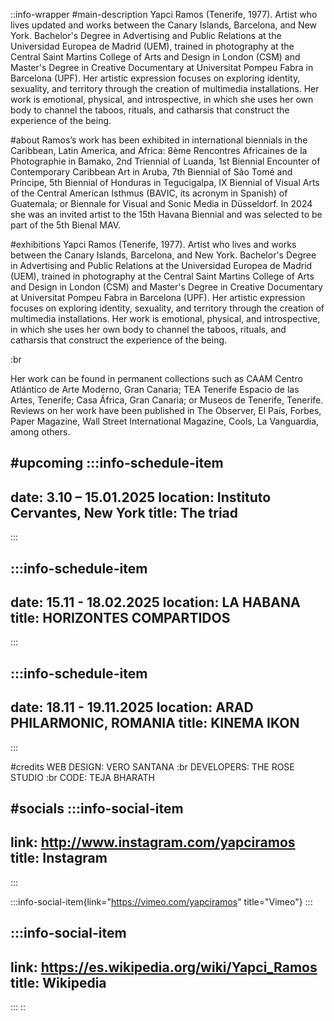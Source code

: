 ::info-wrapper
#main-description
Yapci Ramos (Tenerife, 1977). Artist who lives updated and works between the Canary Islands, Barcelona, and New York. Bachelor's Degree in Advertising and Public Relations at the Universidad Europea de Madrid (UEM), trained in photography at the Central Saint Martins College of Arts and Design in London (CSM) and Master's Degree in Creative Documentary at Universitat Pompeu Fabra in Barcelona (UPF). Her artistic expression focuses on exploring identity, sexuality, and territory through the creation of multimedia installations. Her work is emotional, physical, and introspective, in which she uses her own body to channel the taboos, rituals, and catharsis that construct the experience of the being.

#about
Ramos’s work has been exhibited in international biennials in the Caribbean, Latin
America, and Africa: 8ème Rencontres Africaines de la Photographie in Bamako, 2nd
Triennial of Luanda, 1st Biennial Encounter of Contemporary Caribbean Art in Aruba, 7th
Biennial of São Tomé and Príncipe, 5th Biennial of Honduras in Tegucigalpa, IX Biennial
of Visual Arts of the Central American Isthmus (BAVIC, its acronym in Spanish) of
Guatemala; or Biennale for Visual and Sonic Media in Düsseldorf. In 2024 she was an
invited artist to the 15th Havana Biennial and was selected to be part of the 5th Bienal
MAV.

#exhibitions
Yapci Ramos (Tenerife, 1977). Artist who lives and works between the Canary Islands,
Barcelona, and New York. Bachelor's Degree in Advertising and Public Relations at the
Universidad Europea de Madrid (UEM), trained in photography at the Central Saint Martins
College of Arts and Design in London (CSM) and Master's Degree in Creative Documentary
at Universitat Pompeu Fabra in Barcelona (UPF). Her artistic expression focuses on
exploring identity, sexuality, and territory through the creation of multimedia
installations. Her work is emotional, physical, and introspective, in which she uses her
own body to channel the taboos, rituals, and catharsis that construct the experience of
the being.

:br

Her work can be found in permanent collections such as CAAM Centro Atlántico de Arte
Moderno, Gran Canaria; TEA Tenerife Espacio de las Artes, Tenerife; Casa África,
Gran Canaria; or Museos de Tenerife, Tenerife. Reviews on her work have been
published in The Observer, El País, Forbes, Paper Magazine, Wall Street
International Magazine, Cools, La Vanguardia, among others.

#upcoming
  :::info-schedule-item
  ---
  date: 3.10 – 15.01.2025
  location: Instituto Cervantes, New York
  title: The triad
  ---
  :::

  :::info-schedule-item
  ---
  date: 15.11 - 18.02.2025
  location: LA HABANA
  title: HORIZONTES COMPARTIDOS
  ---
  :::

  :::info-schedule-item
  ---
  date: 18.11 - 19.11.2025
  location: ARAD PHILARMONIC, ROMANIA
  title: KINEMA IKON
  ---
  :::

#credits
WEB DESIGN: VERO SANTANA :br
DEVELOPERS: THE ROSE STUDIO :br
CODE: TEJA BHARATH

#socials
  :::info-social-item
  ---
  link: http://www.instagram.com/yapciramos
  title: Instagram
  ---
  :::

  :::info-social-item{link="https://vimeo.com/yapciramos" title="Vimeo"}
  :::

  :::info-social-item
  ---
  link: https://es.wikipedia.org/wiki/Yapci_Ramos
  title: Wikipedia
  ---
  :::
::
